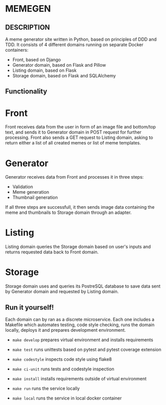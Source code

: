 # MEMEGEN

## DESCRIPTION

A meme generator site written in Python, based on principles of DDD and TDD. It consists of 4 different domains running on separate Docker containers:
- Front, based on Django
- Generator domain, based on Flask and Pillow
- Listing domain, based on Flask
- Storage domain, based on Flask and SQLAlchemy

## Functionality

# Front

Front receives data from the user in form of an image file and bottom/top text, and sends it to Generator domain in POST request for further processing. Front also sends a GET request to Listing domain, asking to return either a list of all created memes or list of meme templates.

# Generator

Generator receives data from Front and processes it in three steps:
- Validation
- Meme generation
- Thumbnail generation

If all three steps are successfull, it then sends image data containing the meme and thumbnails to Storage domain through an adapter.

# Listing

Listing domain queries the Storage domain based on user's inputs and returns requested data back to Front domain.

# Storage

Storage domain uses and queries its PostreSQL database to save data sent by Generator domain and requested by Listing domain.

## Run it yourself!

Each domain can by ran as a discrete microservice. Each one includes a Makefile which automates testing, code style checking, runs the domain locally, deploys it and prepares development environment.

- `make develop` prepares virtual environment and installs requirements

- `make test` runs unittests based on pytest and pytest coverage extension

- `make codestyle` inspects code style using flake8

- `make ci-unit` runs tests and codestyle inspection

- `make install` installs requirements outside of virtual environment

- `make run` runs the service locally

- `make local` runs the service in local docker container